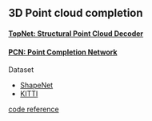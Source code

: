 ## 3D Point cloud completion

#### [TopNet: Structural Point Cloud Decoder](https://ieeexplore.ieee.org/document/8953650)


#### [PCN: Point Completion Network](https://arxiv.org/abs/1808.00671)

Dataset
* [ShapeNet](https://drive.google.com/file/d/1knz2xWiiwqR_pKa8gV8rnpf4nZkX_cnG/view?usp=sharing)
* [KITTI](https://drive.google.com/file/d/130PXvRInzfNMGh7ss2ZXF3kfwh7oqHOQ/view?usp=sharing)

[code reference](https://github.com/lynetcha/completion3d/tree/1dc8ffac02c4ec49afb33c41f13dd5f90abdf5b7)
